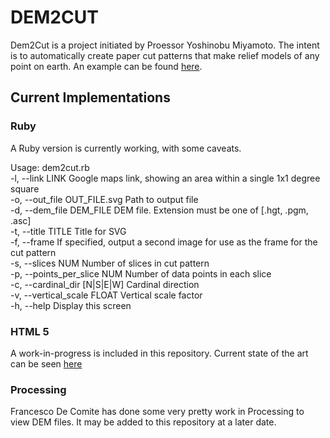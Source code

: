 # DEM2CUT

Dem2Cut is a project initiated by Proessor Yoshinobu Miyamoto.  The intent is to automatically create paper cut patterns that make relief models of any point on earth.  An example can be found [here](http://www.flickr.com/photos/yoshinobu_miyamoto/6713516087/in/photostream/ "Mt. Fuji Papercut").

## Current Implementations

### Ruby
A Ruby version is currently working, with some caveats.  

Usage: dem2cut.rb  
    -l, --link LINK                  Google maps link, showing an area within a single 1x1 degree square  
    -o, --out_file OUT_FILE.svg      Path to output file    
    -d, --dem_file DEM_FILE          DEM file. Extension must be one of [.hgt, .pgm, .asc]  
    -t, --title TITLE                Title for SVG  
    -f, --frame                      If specified, output a second image for use as the frame for the cut pattern  
    -s, --slices NUM                 Number of slices in cut pattern  
    -p, --points_per_slice NUM       Number of data points in each slice  
    -c, --cardinal_dir [N|S|E|W]     Cardinal direction  
    -v, --vertical_scale FLOAT       Vertical scale factor  
    -h, --help                       Display this screen  


### HTML 5
A work-in-progress is included in this repository. Current state of the art can be seen [here](http://etjones.webfactional.com/DEM2CUT/web/dem2cut.html)  

### Processing
Francesco De Comite has done some very pretty work in Processing to view DEM files. It may be added to this repository at a later date.  